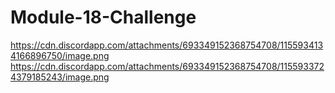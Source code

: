 # Module-18-Challenge
https://cdn.discordapp.com/attachments/693349152368754708/1155934134166896750/image.png
https://cdn.discordapp.com/attachments/693349152368754708/1155933724379185243/image.png
